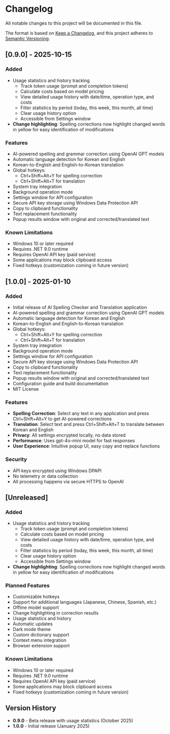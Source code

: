 # Changelog

All notable changes to this project will be documented in this file.

The format is based on [Keep a Changelog](https://keepachangelog.com/en/1.0.0/),
and this project adheres to [Semantic Versioning](https://semver.org/spec/v2.0.0.html).

## [0.9.0] - 2025-10-15

### Added
- Usage statistics and history tracking
  - Track token usage (prompt and completion tokens)
  - Calculate costs based on model pricing
  - View detailed usage history with date/time, operation type, and costs
  - Filter statistics by period (today, this week, this month, all time)
  - Clear usage history option
  - Accessible from Settings window
- **Change highlighting**: Spelling corrections now highlight changed words in yellow for easy identification of modifications

### Features
- AI-powered spelling and grammar correction using OpenAI GPT models
- Automatic language detection for Korean and English
- Korean-to-English and English-to-Korean translation
- Global hotkeys:
  - Ctrl+Shift+Alt+Y for spelling correction
  - Ctrl+Shift+Alt+T for translation
- System tray integration
- Background operation mode
- Settings window for API configuration
- Secure API key storage using Windows Data Protection API
- Copy to clipboard functionality
- Text replacement functionality
- Popup results window with original and corrected/translated text

### Known Limitations
- Windows 10 or later required
- Requires .NET 9.0 runtime
- Requires OpenAI API key (paid service)
- Some applications may block clipboard access
- Fixed hotkeys (customization coming in future version)

## [1.0.0] - 2025-01-10

### Added
- Initial release of AI Spelling Checker and Translation application
- AI-powered spelling and grammar correction using OpenAI GPT models
- Automatic language detection for Korean and English
- Korean-to-English and English-to-Korean translation
- Global hotkeys:
  - Ctrl+Shift+Alt+Y for spelling correction
  - Ctrl+Shift+Alt+T for translation
- System tray integration
- Background operation mode
- Settings window for API configuration
- Secure API key storage using Windows Data Protection API
- Copy to clipboard functionality
- Text replacement functionality
- Popup results window with original and corrected/translated text
- Configuration guide and build documentation
- MIT License

### Features
- **Spelling Correction**: Select any text in any application and press Ctrl+Shift+Alt+Y to get AI-powered corrections
- **Translation**: Select text and press Ctrl+Shift+Alt+T to translate between Korean and English
- **Privacy**: All settings encrypted locally, no data stored
- **Performance**: Uses gpt-4o-mini model for fast responses
- **User Experience**: Intuitive popup UI, easy copy and replace functions

### Security
- API keys encrypted using Windows DPAPI
- No telemetry or data collection
- All processing happens via secure HTTPS to OpenAI

## [Unreleased]

### Added
- Usage statistics and history tracking
  - Track token usage (prompt and completion tokens)
  - Calculate costs based on model pricing
  - View detailed usage history with date/time, operation type, and costs
  - Filter statistics by period (today, this week, this month, all time)
  - Clear usage history option
  - Accessible from Settings window
- **Change highlighting**: Spelling corrections now highlight changed words in yellow for easy identification of modifications

### Planned Features
- Customizable hotkeys
- Support for additional languages (Japanese, Chinese, Spanish, etc.)
- Offline model support
- Change highlighting in correction results
- Usage statistics and history
- Automatic updates
- Dark mode theme
- Custom dictionary support
- Context menu integration
- Browser extension support

### Known Limitations
- Windows 10 or later required
- Requires .NET 9.0 runtime
- Requires OpenAI API key (paid service)
- Some applications may block clipboard access
- Fixed hotkeys (customization coming in future version)

## Version History

- **0.9.0** - Beta release with usage statistics (October 2025)
- **1.0.0** - Initial release (January 2025)
